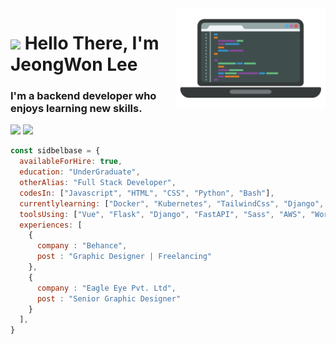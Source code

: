 <img align="right" src="images/laptop.png" height="160px" width="auto">

<h1 align="left"><img src="https://raw.githubusercontent.com/sidbelbase/sidbelbase/master/wave.gif" width="30px"> Hello There, I'm JeongWon Lee</h1>

<h3 align="left">I'm a backend developer who enjoys learning new skills.</h3>

<a href="mailto:jeongwon201@naver.com"><img src="https://img.shields.io/badge/email-03C75A?style=for-the-badge&logo=naver&logoColor=white"/></a>
<a href="https://jeongwon201.github.io/resume/"><img src="https://img.shields.io/badge/resume-018EF5?style=for-the-badge&logo=readme&logoColor=white"/></a>
<br />

```javascript
const sidbelbase = {
  availableForHire: true,
  education: "UnderGraduate",
  otherAlias: "Full Stack Developer",
  codesIn: ["Javascript", "HTML", "CSS", "Python", "Bash"],
  currentlylearning: ["Docker", "Kubernetes", "TailwindCss", "Django", "NuxtJs"],
  toolsUsing: ["Vue", "Flask", "Django", "FastAPI", "Sass", "AWS", "Wordpress", "Firebase", "Figma"],
  experiences: [
    {
      company : "Behance",
      post : "Graphic Designer | Freelancing"
    },
    {
      company : "Eagle Eye Pvt. Ltd",
      post : "Senior Graphic Designer"
    }
  ],
}
```
